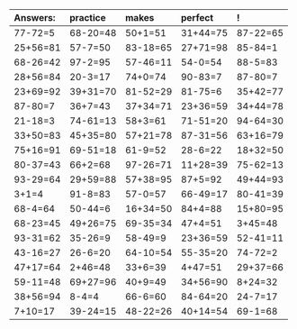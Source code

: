 | Answers: | practice | makes | perfect | ! |
| :--- | :--- | :--- | :--- | :--- |
| 77-72=5 | 68-20=48 | 50+1=51 | 31+44=75 | 87-22=65 | 
| 25+56=81 | 57-7=50 | 83-18=65 | 27+71=98 | 85-84=1 | 
| 68-26=42 | 97-2=95 | 57-46=11 | 54-0=54 | 88-5=83 | 
| 28+56=84 | 20-3=17 | 74+0=74 | 90-83=7 | 87-80=7 | 
| 23+69=92 | 39+31=70 | 81-52=29 | 81-75=6 | 35+42=77 | 
| 87-80=7 | 36+7=43 | 37+34=71 | 23+36=59 | 34+44=78 | 
| 21-18=3 | 74-61=13 | 58+3=61 | 71-51=20 | 94-64=30 | 
| 33+50=83 | 45+35=80 | 57+21=78 | 87-31=56 | 63+16=79 | 
| 75+16=91 | 69-51=18 | 61-9=52 | 28-6=22 | 18+32=50 | 
| 80-37=43 | 66+2=68 | 97-26=71 | 11+28=39 | 75-62=13 | 
| 93-29=64 | 29+59=88 | 57+38=95 | 87+5=92 | 49+44=93 | 
| 3+1=4 | 91-8=83 | 57-0=57 | 66-49=17 | 80-41=39 | 
| 68-4=64 | 50-44=6 | 16+34=50 | 84+4=88 | 15+80=95 | 
| 68-23=45 | 49+26=75 | 69-35=34 | 47+4=51 | 3+45=48 | 
| 93-31=62 | 35-26=9 | 58-49=9 | 23+36=59 | 52-41=11 | 
| 43-16=27 | 26-6=20 | 64-10=54 | 55-35=20 | 74-72=2 | 
| 47+17=64 | 2+46=48 | 33+6=39 | 4+47=51 | 29+37=66 | 
| 59-11=48 | 69+27=96 | 40+9=49 | 34+56=90 | 8+24=32 | 
| 38+56=94 | 8-4=4 | 66-6=60 | 84-64=20 | 24-7=17 | 
| 7+10=17 | 39-24=15 | 48-22=26 | 40+14=54 | 69-1=68 | 
